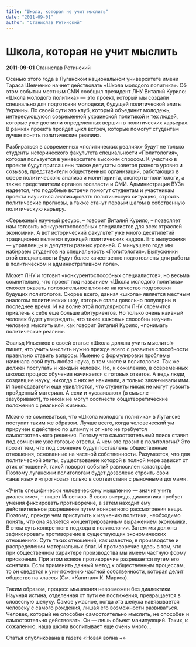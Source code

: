 ```yaml
---
title: "Школа, которая не учит мыслить"
date: "2011-09-01"
author: "Станислав Ретинский"
---
```


# Школа, которая не учит мыслить

**2011-09-01** Станислав Ретинский

Осенью этого года в Луганском национальном университете имени Тараса Шевченко начнет действовать «Школа молодого политика». Об этом событии местным СМИ сообщил президент ЛНУ Виталий Курило: «Школа молодого политика» — это проект, который мы создали специально для подготовки молодежи, будущей политической элиты Украины. По своей сути это клуб, который объединит молодежь, интересующуюся современной украинской политикой и тех людей, которые уже достигли определенных вершин в политических карьерах. В рамках проекта пройдет цикл встреч, которые помогут студентам лучше понять политические реалии».

Разбираться в современных «политических реалиях» будут не только студенты исторического факультета специальности «Политология», которая пользуется в университете высоким спросом. К участию в проекте будут приглашены также депутаты советов разного уровня и созывов, представители общественных организаций, работающих в сфере политического анализа и мониторинга, эксперты-политологи, а также представители органов госвласти и СМИ. Администрация ВУЗа надеется, что подобные встречи помогут студентам и участникам проекта научиться анализировать политическую ситуацию, строить политические прогнозы, а также станут первым шагом в собственную политическую карьеру.

«Серьезный научный ресурс, – говорит Виталий Курило, – позволяет нам готовить конкурентоспособных специалистов для всех отраслей экономики. А вот исторический факультет уже много десятилетий традиционно является кузницей политических кадров. Его выпускники — управленцы и депутаты разных уровней. С минувшего года мы набираем студентов на специальность «Политология». Выпускники этой специальности будут более качественно подготовлены для работы в политическом и административном поле».

Может ЛНУ и готовит «конкурентоспособных специалистов», но весьма сомнительно, что проект под названием «Школа молодого политика» сможет оказать положительное влияние на качество подготовки будущих политологов. Скорее всего, данная «школа» является местным аналогом политических шоу, которые стали довольно популярны в последнее время. И на волне этой популярности ЛНУ стремится привлечь к себе еще больше абитуриентов. Но только очень наивный человек будет утверждать, что такие «школы» способны научить человека мыслить или, как говорит Виталий Курило, «понимать политические реалии».

Эвальд Ильенков в своей статье «Школа должна учить мыслить!» пишет, что учить мыслить нужно прежде всего с развития способности правильно ставить вопросы. Именно с формулировки проблемы начинала свой путь любая наука, в том числе и политология. Так же должен поступать и каждый человек. Но, к сожалению, в современных школах процесс обучения начинается с готовых ответов. А ведь люди, создавшие науку, никогда с них не начинали, а только заканчивали ими. И преподаватели еще удивляются, что студенты никак не могут усвоить пройденный материал. А если и «усваивают» (в смысле — зазубривают), то никак не могут соотнести общетеоретические положения с реальной жизнью.

Можно не сомневаться, что «Школа молодого политика» в Луганске поступит таким же образом. Лучше всего, когда человеческий ум приручен к действию по штампу и от него не требуется самостоятельного решения. Потому что самостоятельный поиск ставит под сомнение уже готовые ответы. А чем это грозит в политологии? Это грозит тем, что под сомнение будут поставлены общественные отношения, основанные на частной собственности. Разумеется, что для политической элиты, существование которой в полной мере зависит от этих отношений, такой поворот событий равносилен катастрофе. Поэтому луганским политологам будет дозволено строить свои «анализы» и «прогнозы» только в соответствии с рыночными догмами.

«Учить специфически человеческому мышлению — значит учить диалектике», – пишет Ильенков. В свою очередь, диалектика требует умения фиксировать противоречие, а затем находит ему действительное разрешение путем конкретного рассмотрения вещи. Поэтому, прежде чем приступить к изучению политики, необходимо понять, что она является концентрированным выражением экономики. В этом суть конкретного подхода в политологии. Затем мы должны зафиксировать противоречие в существующих экономических отношениях. Суть таких отношений, как известно, в производстве и распределении материальных благ. И противоречие здесь в том, что при общественном характере производства мы имеем частную форму присвоения. При этом всякое противоречие разрешается путем его «снятия». Если применить данный метод к общественным процессам, то он сведется к уничтожению частной собственности, которая делит общество на классы (См. «Капитал» К. Маркса).

Таким образом, процесс мышления невозможен без диалектики. Научная истина, отделенная от пути ее постижения, превращается в словесную шелуху. Самое ужасное, когда эта шелуха навязывается человеку с самого рождения, лишая его возможности развиваться. Человек, который не способен самостоятельно мыслить, не способен и самостоятельно действовать. Он — лишь объект манипуляций. Таких, к сожалению, наша школа воспитывает еще очень много...

Статья опубликована в газете «Новая волна +»